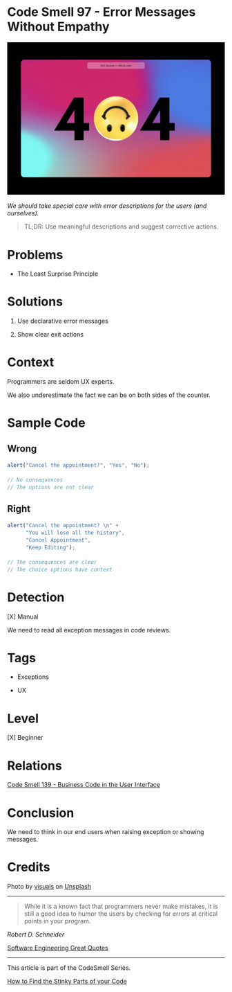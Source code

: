 # Code Smell 97 - Error Messages Without Empathy

![Code Smell 97 - Error Messages Without Empathy](Code%20Smell%2097%20-%20Error%20Messages%20Without%20Empathy.jpg)

*We should take special care with error descriptions for the users (and ourselves).*

> TL;DR: Use meaningful descriptions and suggest corrective actions.

# Problems

- The Least Surprise Principle

# Solutions

1. Use declarative error messages

2. Show clear exit actions

# Context

Programmers are seldom UX experts.

We also underestimate the fact we can be on both sides of the counter.

# Sample Code

## Wrong

<!-- [Gist Url](https://gist.github.com/mcsee/e35210910d75821224dd75de8053b46f) -->

```javascript
alert("Cancel the appointment?", "Yes", "No");

// No consequences
// The options are not clear
```

## Right

<!-- [Gist Url](https://gist.github.com/mcsee/220e4c4d8eea96d15a0f34de2c5e96e3) -->

```javascript
alert("Cancel the appointment? \n" +
      "You will lose all the history", 
      "Cancel Appointment", 
      "Keep Editing");

// The consequences are clear
// The choice options have context
```

# Detection

[X] Manual

We need to read all exception messages in code reviews.

# Tags

- Exceptions

- UX

# Level

[X] Beginner

# Relations

[Code Smell 139 - Business Code in the User Interface](https://github.com/mcsee/Software-Design-Articles/tree/main/Articles/Code%20Smells/Code%20Smell%20139%20-%20Business%20Code%20in%20the%20User%20Interface/readme.md)

# Conclusion

We need to think in our end users when raising exception or showing messages.

# Credits

Photo by [visuals](https://unsplash.com/@visuals) on [Unsplash](https://unsplash.com/s/photos/error-message)
  
* * *

> While it is a known fact that programmers never make mistakes, it is still a good idea to humor the users by checking for errors at critical points in your program.

_Robert D. Schneider_ 
 
[Software Engineering Great Quotes](https://github.com/mcsee/Software-Design-Articles/tree/main/Articles/Quotes/Software%20Engineering%20Great%20Quotes/readme.md)

* * *

This article is part of the CodeSmell Series.

[How to Find the Stinky Parts of your Code](https://github.com/mcsee/Software-Design-Articles/tree/main/Articles/Code%20Smells/How%20to%20Find%20the%20Stinky%20parts%20of%20your%20Code/readme.md)
